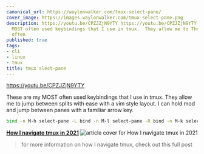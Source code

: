 ```yaml
---
canonical_url: https://waylonwalker.com/tmux-select-pane/
cover_image: https://images.waylonwalker.com/tmux-select-pane.png
description: https://youtu.be/CPZJZjN9YTY https://youtu.be/CPZJZjN9YTY These are my
  MOST often used keybindings that I use in tmux.  They allow me to These are my MOST
  often
published: true
tags:
- cli
- linux
- tmux
title: tmux slect-pane
---
```


https://youtu.be/CPZJZjN9YTY

These are my MOST often used keybindings that I use in tmux.  They allow me to jump between splits with ease with a vim style layout.  I can hold mod and jump between panes with a familiar arrow key.

``` bash
bind -n M-h select-pane -L bind -n M-l select-pane -R bind -n M-k select-pane -U bind -n M-j select-pane -D
```


  <div class="onelinelink-wrapper">
      <a class="onelinelink" href="https://waylonwalker.com/tmux-nav-2021/">
          <img style="float: right;" align='right' src="https://images.waylonwalker.com/tmux-nav-2021-og_250x140.png" alt="article cover for 
 How I navigate tmux in 2021
"/>
          <p><strong>
 How I navigate tmux in 2021
</strong></p>
      </a>
  </div>


> for more information on how I navigate tmux, check out this full post
